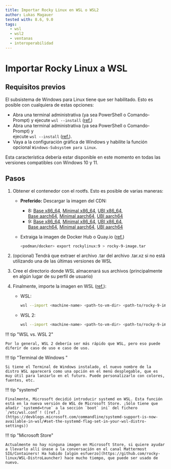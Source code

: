 ```yaml
---
title: Importar Rocky Linux en WSL o WSL2
author: Lukas Magauer
tested with: 8.6, 9.0
tags:
  - wsl
  - wsl2
  - ventanas
  - interoperabilidad
---
```


# Importar Rocky Linux a WSL

## Requisitos previos

El subsistema de Windows para Linux tiene que ser habilitado. Esto es posible con cualquiera de estas opciones:

- Abra una terminal administrativa (ya sea PowerShell o Comando-Prompt) y ejecute `wsl --install` ([ref.](https://docs.microsoft.com/en-us/windows/wsl/install))
- Abra una terminal administrativa (ya sea PowerShell o Comando-Prompt) y<br>ejecute `wsl --install` ([ref.](https://docs.microsoft.com/en-us/windows/wsl/install)).
- Vaya a la configuración gráfica de Windows y habilite la función opcional `Windows-Subsystem para Linux`.

Esta característica debería estar disponible en este momento en todas las versiones compatibles con Windows 10 y 11.

## Pasos

1. Obtener el contenedor con el rootfs. Esto es posible de varias maneras:

    - **Preferido:** Descargar la imagen del CDN:
        - 8: [Base x86_64](https://dl.rockylinux.org/pub/rocky/8/images/x86_64/Rocky-8-Container-Base.latest.x86_64.tar.xz), [Minimal x86_64](https://dl.rockylinux.org/pub/rocky/8/images/x86_64/Rocky-8-Container-Minimal.latest.x86_64.tar.xz), [UBI x86_64](https://dl.rockylinux.org/pub/rocky/8/images/x86_64/Rocky-8-Container-UBI.latest.x86_64.tar.xz),<br>[Base aarch64](https://dl.rockylinux.org/pub/rocky/8/images/aarch64/Rocky-8-Container-Base.latest.aarch64.tar.xz), [Minimal aarch64](https://dl.rockylinux.org/pub/rocky/8/images/aarch64/Rocky-8-Container-Minimal.latest.aarch64.tar.xz), [UBI aarch64](https://dl.rockylinux.org/pub/rocky/8/images/aarch64/Rocky-8-Container-UBI.latest.aarch64.tar.xz)
        - 9: [Base x86_64](https://dl.rockylinux.org/pub/rocky/9/images/x86_64/Rocky-9-Container-Base.latest.x86_64.tar.xz), [Minimal x86_64](https://dl.rockylinux.org/pub/rocky/9/images/x86_64/Rocky-9-Container-Minimal.latest.x86_64.tar.xz), [UBI x86_64](https://dl.rockylinux.org/pub/rocky/9/images/x86_64/Rocky-9-Container-UBI.latest.x86_64.tar.xz),<br>[Base aarch64](https://dl.rockylinux.org/pub/rocky/9/images/aarch64/Rocky-9-Container-Base.latest.aarch64.tar.xz), [Minimal aarch64](https://dl.rockylinux.org/pub/rocky/9/images/aarch64/Rocky-9-Container-Minimal.latest.aarch64.tar.xz), [UBI aarch64](https://dl.rockylinux.org/pub/rocky/9/images/aarch64/Rocky-9-Container-UBI.latest.aarch64.tar.xz)
    - Extraiga la imagen de Docker Hub o Quay.io ([ref.](https://docs.microsoft.com/en-us/windows/wsl/use-custom-distro#export-the-tar-from-a-container))

        ```sh
        <podman/docker> export rockylinux:9 > rocky-9-image.tar
        ```

2. (opcional) Tendrá que extraer el archivo .tar del archivo .tar.xz si no está utilizando una de las últimas versiones de WSL
3. Cree el directorio donde WSL almacenará sus archivos (principalmente en algún lugar de su perfil de usuario)
4. Finalmente, importe la imagen en WSL ([ref.](https://docs.microsoft.com/en-us/windows/wsl/use-custom-distro#import-the-tar-file-into-wsl)):

    - WSL:

        ```sh
        wsl --import <machine-name> <path-to-vm-dir> <path-to/rocky-9-image.tar.xz>
        ```

    - WSL 2:

        ```sh
        wsl --import <machine-name> <path-to-vm-dir> <path-to/rocky-9-image.tar.xz> --version 2
        ```

!!! tip "WSL vs. WSL 2"

    Por lo general, WSL 2 debería ser más rápido que WSL, pero eso puede diferir de caso de uso e caso de uso.

!!! tip "Terminal de Windows "

    Si tiene el Terminal de Windows instalado, el nuevo nombre de la distro WSL aparecerá como una opción en el menú desplegable, que es muy útil para lanzarlo en el futuro. Puede personalizarlo con colores, fuentes, etc.

!!! tip "systemd"

    Finalmente, Microsoft decidió introducir systemd en WSL. Esta función está en la nueva versión de WSL de Microsoft Store. ¡Sólo tiene que añadir `systemd=true` a la sección `boot` ini` del fichero `/etc/wsl.conf`! ([ref.](https://devblogs.microsoft.com/commandline/systemd-support-is-now-available-in-wsl/#set-the-systemd-flag-set-in-your-wsl-distro-settings))

!!! tip "Microsoft Store"

    Actualmente no hay ninguna imagen en Microsoft Store, si quiere ayudar a llevarlo allí únase a la conversación en el canal Mattermost SIG/Containers! Ha habido [algún esfuerzo](https://github.com/rocky-linux/WSL-DistroLauncher) hace mucho tiempo, que puede ser usado de nuevo.
